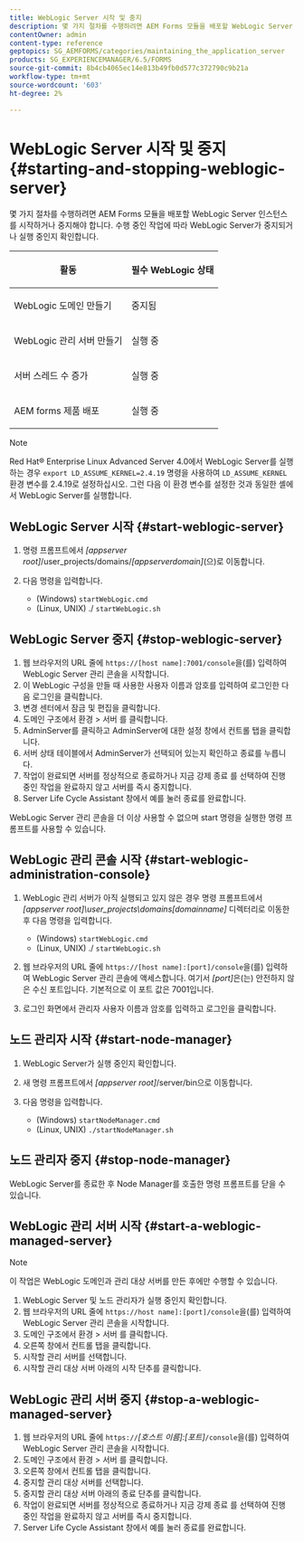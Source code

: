 ```yaml
---
title: WebLogic Server 시작 및 중지
description: 몇 가지 절차를 수행하려면 AEM Forms 모듈을 배포할 WebLogic Server 인스턴스를 시작하거나 중지해야 합니다. 이 문서에서는 WebLogic Server를 시작 및 정지하는 방법에 대해 설명합니다.
contentOwner: admin
content-type: reference
geptopics: SG_AEMFORMS/categories/maintaining_the_application_server
products: SG_EXPERIENCEMANAGER/6.5/FORMS
source-git-commit: 8b4cb4065ec14e813b49fb0d577c372790c9b21a
workflow-type: tm+mt
source-wordcount: '603'
ht-degree: 2%

---
```



# WebLogic Server 시작 및 중지 {#starting-and-stopping-weblogic-server}

몇 가지 절차를 수행하려면 AEM Forms 모듈을 배포할 WebLogic Server 인스턴스를 시작하거나 중지해야 합니다. 수행 중인 작업에 따라 WebLogic Server가 중지되거나 실행 중인지 확인합니다.

<table>
 <thead>
  <tr>
   <th><p>활동</p></th>
   <th><p>필수 WebLogic 상태</p></th>
  </tr>
 </thead>
 <tbody>
  <tr>
   <td><p>WebLogic 도메인 만들기</p></td>
   <td><p>중지됨</p></td>
  </tr>
  <tr>
   <td><p>WebLogic 관리 서버 만들기</p></td>
   <td><p>실행 중</p></td>
  </tr>
  <tr>
   <td><p>서버 스레드 수 증가</p></td>
   <td><p>실행 중</p></td>
  </tr>
  <tr>
   <td><p>AEM forms 제품 배포</p></td>
   <td><p>실행 중</p></td>
  </tr>
 </tbody>
</table>

>[!NOTE]
>
>Red Hat® Enterprise Linux Advanced Server 4.0에서 WebLogic Server를 실행하는 경우 `export LD_ASSUME_KERNEL=2.4.19` 명령을 사용하여 `LD_ASSUME_KERNEL` 환경 변수를 2.4.19로 설정하십시오. 그런 다음 이 환경 변수를 설정한 것과 동일한 셸에서 WebLogic Server를 실행합니다.

## WebLogic Server 시작 {#start-weblogic-server}

1. 명령 프롬프트에서 *[appserver root]*/user_projects/domains/*[appserverdomain]*(으)로 이동합니다.
1. 다음 명령을 입력합니다.

   * (Windows) `startWebLogic.cmd`
   * (Linux, UNIX) ./ `startWebLogic.sh`

## WebLogic Server 중지 {#stop-weblogic-server}

1. 웹 브라우저의 URL 줄에 `https://[host name]:7001/console`을(를) 입력하여 WebLogic Server 관리 콘솔을 시작합니다.
1. 이 WebLogic 구성을 만들 때 사용한 사용자 이름과 암호를 입력하여 로그인한 다음 로그인을 클릭합니다.
1. 변경 센터에서 잠금 및 편집을 클릭합니다.
1. 도메인 구조에서 환경 > 서버 를 클릭합니다.
1. AdminServer를 클릭하고 AdminServer에 대한 설정 창에서 컨트롤 탭을 클릭합니다.
1. 서버 상태 테이블에서 AdminServer가 선택되어 있는지 확인하고 종료를 누릅니다.
1. 작업이 완료되면 서버를 정상적으로 종료하거나 지금 강제 종료 를 선택하여 진행 중인 작업을 완료하지 않고 서버를 즉시 중지합니다.
1. Server Life Cycle Assistant 창에서 예를 눌러 종료를 완료합니다.

WebLogic Server 관리 콘솔을 더 이상 사용할 수 없으며 start 명령을 실행한 명령 프롬프트를 사용할 수 있습니다.

## WebLogic 관리 콘솔 시작 {#start-weblogic-administration-console}

1. WebLogic 관리 서버가 아직 실행되고 있지 않은 경우 명령 프롬프트에서 *[appserver root]\user_projects\domains\[domainname]* 디렉터리로 이동한 후 다음 명령을 입력합니다.

   * (Windows) `startWebLogic.cmd`
   * (Linux, UNIX) ./ `startWebLogic.sh`

1. 웹 브라우저의 URL 줄에 `https://[host name]:[port]/console`을(를) 입력하여 WebLogic Server 관리 콘솔에 액세스합니다. 여기서 *[port]*&#x200B;은(는) 안전하지 않은 수신 포트입니다. 기본적으로 이 포트 값은 7001입니다.
1. 로그인 화면에서 관리자 사용자 이름과 암호를 입력하고 로그인을 클릭합니다.

## 노드 관리자 시작 {#start-node-manager}

1. WebLogic Server가 실행 중인지 확인합니다.
1. 새 명령 프롬프트에서 *[appserver root]*/server/bin으로 이동합니다.
1. 다음 명령을 입력합니다.

   * (Windows) `startNodeManager.cmd`
   * (Linux, UNIX) `./startNodeManager.sh`

## 노드 관리자 중지 {#stop-node-manager}

WebLogic Server를 종료한 후 Node Manager를 호출한 명령 프롬프트를 닫을 수 있습니다.

## WebLogic 관리 서버 시작 {#start-a-weblogic-managed-server}

>[!NOTE]
>
>이 작업은 WebLogic 도메인과 관리 대상 서버를 만든 후에만 수행할 수 있습니다.

1. WebLogic Server 및 노드 관리자가 실행 중인지 확인합니다.
1. 웹 브라우저의 URL 줄에 `https://host name]:[port]/console`을(를) 입력하여 WebLogic Server 관리 콘솔을 시작합니다.
1. 도메인 구조에서 환경 > 서버 를 클릭합니다.
1. 오른쪽 창에서 컨트롤 탭을 클릭합니다.
1. 시작할 관리 서버를 선택합니다.
1. 시작할 관리 대상 서버 아래의 시작 단추를 클릭합니다.

## WebLogic 관리 서버 중지 {#stop-a-weblogic-managed-server}

1. 웹 브라우저의 URL 줄에 `https://`*[호스트 이름]:[포트&#x200B;]*`/console`을(를) 입력하여 WebLogic Server 관리 콘솔을 시작합니다.
1. 도메인 구조에서 환경 > 서버 를 클릭합니다.
1. 오른쪽 창에서 컨트롤 탭을 클릭합니다.
1. 중지할 관리 대상 서버를 선택합니다.
1. 중지할 관리 대상 서버 아래의 종료 단추를 클릭합니다.
1. 작업이 완료되면 서버를 정상적으로 종료하거나 지금 강제 종료 를 선택하여 진행 중인 작업을 완료하지 않고 서버를 즉시 중지합니다.
1. Server Life Cycle Assistant 창에서 예를 눌러 종료를 완료합니다.

